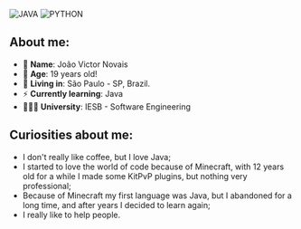 ![JAVA](https://img.shields.io/badge/java-%23FF2D20.svg?style=for-the-badge&logo=java&logoColor=white)
![PYTHON](https://img.shields.io/badge/python-%23FF2D20.svg?style=for-the-badge&logo=python&logoColor=white)

## About me:
-  🌱 **Name**: João Victor Novais
- 🎂 **Age**: 19 years old!
- 👾 **Living in**: São Paulo - SP, Brazil.
- ⚡ **Currently learning**: Java
- 👨🏽‍🎓 **University**: IESB - Software Engineering

## Curiosities about me:
- I don't really like coffee, but I love Java;
- I started to love the world of code because of Minecraft, with 12 years old for a while I made some KitPvP plugins, but nothing very professional;
- Because of Minecraft my first language was Java, but I abandoned for a long time, and after years I decided to learn again;
- I really like to help people.
